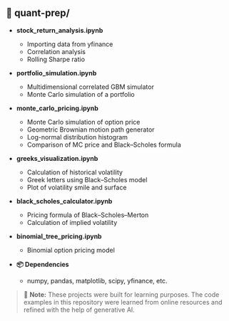 ## 📂 quant-prep/

- **stock_return_analysis.ipynb**
  - Importing data from yfinance  
  - Correlation analysis  
  - Rolling Sharpe ratio

- **portfolio_simulation.ipynb**
  - Multidimensional correlated GBM simulator  
  - Monte Carlo simulation of a portfolio

- **monte_carlo_pricing.ipynb**
  - Monte Carlo simulation of option price  
  - Geometric Brownian motion path generator  
  - Log-normal distribution histogram  
  - Comparison of MC price and Black–Scholes formula

- **greeks_visualization.ipynb**
  - Calculation of historical volatility  
  - Greek letters using Black–Scholes model  
  - Plot of volatility smile and surface

- **black_scholes_calculator.ipynb**
  - Pricing formula of Black–Scholes–Merton  
  - Calculation of implied volatility

- **binomial_tree_pricing.ipynb**
  - Binomial option pricing model

- **📦 Dependencies**
  - numpy, pandas, matplotlib, scipy, yfinance, etc.

> 📝 **Note:** These projects were built for learning purposes. The code examples in this repository were learned from online resources and refined with the help of generative AI.
